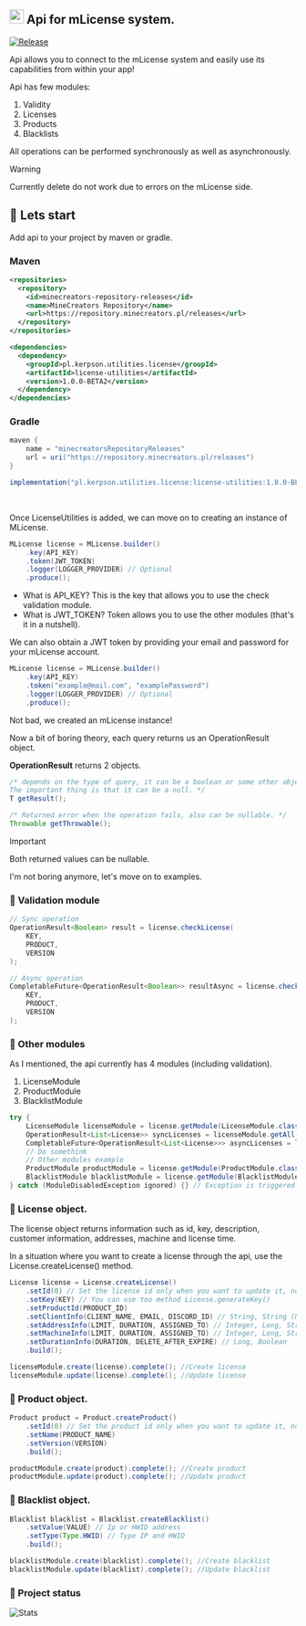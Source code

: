 ## <img src="https://mlicense.net/logo.webp" width="25" height="25"> Api for mLicense system. 

[![Release](https://img.shields.io/github/v/release/kerpsondev/LicenseUtilities.svg)](https://github.com/kerpsondev/LicenseUtilities/releases)

Api allows you to connect to the mLicense system and easily use its capabilities from within your app!

Api has few modules:
1. Validity
2. Licenses
3. Products
4. Blacklists
   
All operations can be performed synchronously as well as asynchronously.
<br>

> [!WARNING]  
> Currently delete do not work due to errors on the mLicense side.

## 💙 Lets start

Add api to your project by maven or gradle.

### Maven

```xml
<repositories>
  <repository>
    <id>minecreators-repository-releases</id>
    <name>MineCreators Repository</name>
    <url>https://repository.minecreators.pl/releases</url>
  </repository>
</repositories>

<dependencies>
  <dependency>
    <groupId>pl.kerpson.utilities.license</groupId>
    <artifactId>license-utilities</artifactId>
    <version>1.0.0-BETA2</version>
  </dependency>
</dependencies>
```

### Gradle
```gradle
maven {
    name = "minecreatorsRepositoryReleases"
    url = uri("https://repository.minecreators.pl/releases")
}

implementation("pl.kerpson.utilities.license:license-utilities:1.0.0-BETA2")
```
<br>

Once LicenseUtilities is added, we can move on to creating an instance of MLicense.
```java
MLicense license = MLicense.builder()
    .key(API_KEY)
    .token(JWT_TOKEN)
    .logger(LOGGER_PROVIDER) // Optional
    .produce();
```

- What is API_KEY? This is the key that allows you to use the check validation module.
- What is JWT_TOKEN? Token allows you to use the other modules (that's it in a nutshell).

We can also obtain a JWT token by providing your email and password for your mLicense account.

```java
MLicense license = MLicense.builder()
    .key(API_KEY)
    .token("example@mail.com", "examplePassword")
    .logger(LOGGER_PROVIDER) // Optional
    .produce();
```

Not bad, we created an mLicense instance!
<br>

Now a bit of boring theory, each query returns us an OperationResult object.
<br>

**OperationResult** returns 2 objects.

```java
/* depends on the type of query, it can be a boolean or some other object.
The important thing is that it can be a null. */
T getResult();

/* Returned error when the operation fails, also can be nullable. */
Throwable getThrowable();
```

> [!IMPORTANT]
> Both returned values can be nullable.

I'm not boring anymore, let's move on to examples.

### 💙 Validation module

```java
// Sync operation
OperationResult<Boolean> result = license.checkLicense(
    KEY,
    PRODUCT,
    VERSION
);

// Async operation
CompletableFuture<OperationResult<Boolean>> resultAsync = license.checkLicenseAsync(
    KEY,
    PRODUCT,
    VERSION
);
```

### 💙 Other modules

As I mentioned, the api currently has 4 modules (including validation).

1. LicenseModule
2. ProductModule
3. BlacklistModule

```java
try {
    LicenseModule licenseModule = license.getModule(LicenseModule.class);
    OperationResult<List<License>> syncLicenses = licenseModule.getAll().complete();
    CompletableFuture<OperationResult<List<License>>> asyncLicenses = licenseModule.getAll().completeAsync();
    // Do somethink
    // Other modules example
    ProductModule productModule = license.getModule(ProductModule.class);
    BlacklistModule blacklistModule = license.getModule(BlacklistModule.class);
} catch (ModuleDisabledException ignored) {} // Exception is triggered when the JWT token is not specified
```

### 💙 License object.

The license object returns information such as id, key, description, customer information, addresses, machine and license time.
<br>

In a situation where you want to create a license through the api, use the License.createLicense() method.

```java
License license = License.createLicense()
    .setId(0) // Set the license id only when you want to update it, not create it.
    .setKey(KEY) // You can use too method License.generateKey()
    .setProductId(PRODUCT_ID)
    .setClientInfo(CLIENT_NAME, EMAIL, DISCORD_ID) // String, String (Nullable), Long
    .setAddressInfo(LIMIT, DURATION, ASSIGNED_TO) // Integer, Long, String (Nullable)
    .setMachineInfo(LIMIT, DURATION, ASSIGNED_TO) // Integer, Long, String (Nullable)
    .setDurationInfo(DURATION, DELETE_AFTER_EXPIRE) // Long, Boolean
    .build();

licenseModule.create(license).complete(); //Create license
licenseModule.update(license).complete(); //Update license
```

### 💙 Product object.
```java
Product product = Product.createProduct()
    .setId(0) // Set the product id only when you want to update it, not create it.
    .setName(PRODUCT_NAME)
    .setVersion(VERSION)
    .build();

productModule.create(product).complete(); //Create product
productModule.update(product).complete(); //Update product
```

### 💙 Blacklist object.
```java
Blacklist blacklist = Blacklist.createBlacklist()
    .setValue(VALUE) // Ip or HWID address
    .setType(Type.HWID) // Type IP and HWID
    .build();

blacklistModule.create(blacklist).complete(); //Create blacklist
blacklistModule.update(blacklist).complete(); //Update blacklist
```

### 💙 Project status
![Stats](https://repobeats.axiom.co/api/embed/7c5e187235db0a723ad80ba3d054532d627fce94.svg "Repobeats analytics image")

